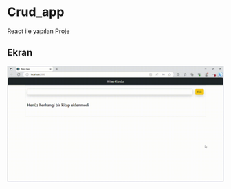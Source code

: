 <h1>Crud_app</h1>

React ile yapılan Proje

<h2>Ekran</h2>

![](React-App-Profil-1-Microsoft_-Edge-2023-08-13-23-46-09.gif) 